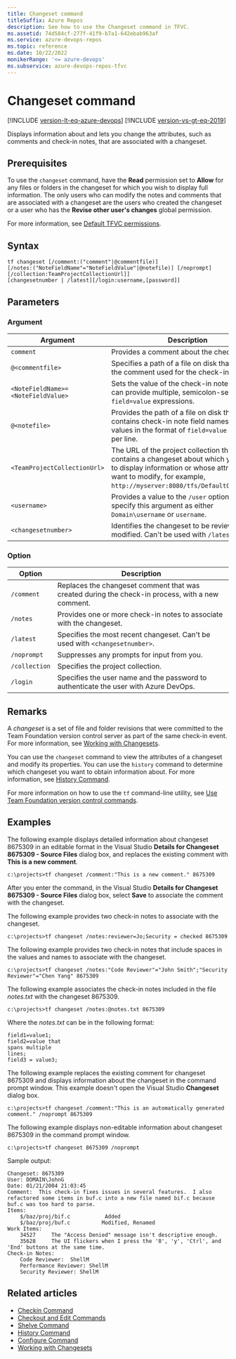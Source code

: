 ```yaml
---
title: Changeset command
titleSuffix: Azure Repos
description: See how to use the Changeset command in TFVC.
ms.assetid: 74d584cf-277f-41f9-b7a1-642ebab963af
ms.service: azure-devops-repos
ms.topic: reference
ms.date: 10/22/2022
monikerRange: '<= azure-devops'
ms.subservice: azure-devops-repos-tfvc
---
```


# Changeset command

[!INCLUDE [version-lt-eq-azure-devops](../../includes/version-lt-eq-azure-devops.md)]
[!INCLUDE [version-vs-gt-eq-2019](../../includes/version-vs-gt-eq-2019.md)]


Displays information about and lets you change the attributes, such as comments and check-in notes, that are associated with a changeset.
 

## Prerequisites

To use the `changeset` command, have the **Read** permission set to **Allow** for any files or folders in the changeset for which you wish to display full information. The only users who can modify the notes and comments that are associated with a changeset are the users who created the changeset or a user who has the **Revise other user's changes** global permission. 

For more information, see  [Default TFVC permissions](../../organizations/security/default-tfvc-permissions.md).

## Syntax

```
tf changeset [/comment:("comment"|@commentfile)] 
[/notes:("NoteFieldName"="NoteFieldValue"|@notefile)] [/noprompt][/collection:TeamProjectCollectionUrl]] 
[changesetnumber | /latest][/login:username,[password]]
```

## Parameters

### Argument

|          **Argument**          |                                                                                               **Description**                                                                                               |
|--------------------------------|-------------------------------------------------------------------------------------------------------------------------------------------------------------------------------------------------------------|
|           `comment`            |                                                                                   Provides a comment about the check-in.                                                                                    |
|     `@<commentfile>`      |                                                             Specifies a path of a file on disk that contains the comment used for the check-in.                                                             |
| `<NoteFieldName>=<NoteFieldValue>` |                                        Sets the value of the check-in note field. You can provide multiple, semicolon-separated `field=value` expressions.                                        |
|       `@<notefile>`       |                             Provides the path of a file on disk that contains check-in note field names and values in the format of `field=value` with one per line.                              |
|   `<TeamProjectCollectionUrl>`   | The URL of the project collection that contains a changeset about which you want to display information or whose attributes you want to modify, for example, `http://myserver:8080/tfs/DefaultCollection`.|
|           `<username>`           |                                            Provides a value to the `/user` option. You can specify this argument as either `Domain\username` or `username`.                                            |
|       `<changesetnumber>`        |                                                            Identifies the changeset to be reviewed or modified. Can't be used with `/latest`.                                                            |


### Option

| **Option** | **Description** |
|---|---|
| `/comment` | Replaces the changeset comment that was created during the check-in process, with a new comment. |
| `/notes` | Provides one or more check-in notes to associate with the changeset. |
| `/latest` | Specifies the most recent changeset. Can't be used with `<changesetnumber>`. |
| `/noprompt` | Suppresses any prompts for input from you. |
| `/collection` | Specifies the project collection. |
| `/login` | Specifies the user name and the password to authenticate the user with Azure DevOps. |

## Remarks
A *changeset* is a set of file and folder revisions that were committed to the Team Foundation version control server as part of the same check-in event. For more information, see [Working with Changesets](find-view-changesets.md).

You can use the `changeset` command to view the attributes of a changeset and modify its properties. You can use the `history` command to determine which changeset you want to obtain information about. For more information, see [History Command](history-command.md).



For more information on how to use the `tf` command-line utility, see [Use Team Foundation version control commands](use-team-foundation-version-control-commands.md).

## Examples

The following example displays detailed information about changeset 8675309 in an editable format in the Visual Studio **Details for Changeset 8675309 - Source Files** dialog box, and replaces the existing comment with **This is a new comment**.

```
c:\projects>tf changeset /comment:"This is a new comment." 8675309
```

After you enter the command, in the Visual Studio **Details for Changeset 8675309 - Source Files** dialog box, select **Save** to associate the comment with the changeset.

The following example provides two check-in notes to associate with the changeset.

```
c:\projects>tf changeset /notes:reviewer=Jo;Security = checked 8675309
```

The following example provides two check-in notes that include spaces in the values and names to associate with the changeset.

```
c:\projects>tf changeset /notes:"Code Reviewer"="John Smith";"Security Reviewer"="Chen Yang" 8675309
```

The following example associates the check-in notes included in the file *notes.txt* with the changeset 8675309.

```
c:\projects>tf changeset /notes:@notes.txt 8675309
```

Where the *notes.txt* can be in the following format:

```
field1=value1;
field2=value that
spans multiple
lines;
field3 = value3;
```

The following example replaces the existing comment for changeset 8675309 and displays information about the changeset in the command prompt window. This example doesn't open the Visual Studio **Changeset** dialog box.

```
c:\projects>tf changeset /comment:"This is an automatically generated comment." /noprompt 8675309
```

The following example displays non-editable information about changeset 8675309 in the command prompt window.

```
c:\projects>tf changeset 8675309 /noprompt
```

Sample output:

```
Changeset: 8675309
User: DOMAIN\JohnG
Date: 01/21/2004 21:03:45
Comment:  This check-in fixes issues in several features.  I also refactored some items in buf.c into a new file named bif.c because buf.c was too hard to parse.
Items:
    $/baz/proj/bif.c           Added
    $/baz/proj/buf.c          Modified, Renamed
Work Items:
    34527     The "Access Denied" message isn't descriptive enough.
    35628     The UI flickers when I press the '8', 'y', 'Ctrl', and 'End' buttons at the same time.
Check-in Notes:
    Code Reviewer:  ShellM
    Performance Reviewer: ShellM
    Security Reviewer: ShellM
```

## Related articles

- [Checkin Command](checkin-command.md)
- [Checkout and Edit Commands](checkout-or-edit-command.md)
- [Shelve Command](shelve-command.md)
- [History Command](history-command.md)
- [Configure Command](configure-command.md)
- [Working with Changesets](find-view-changesets.md)
